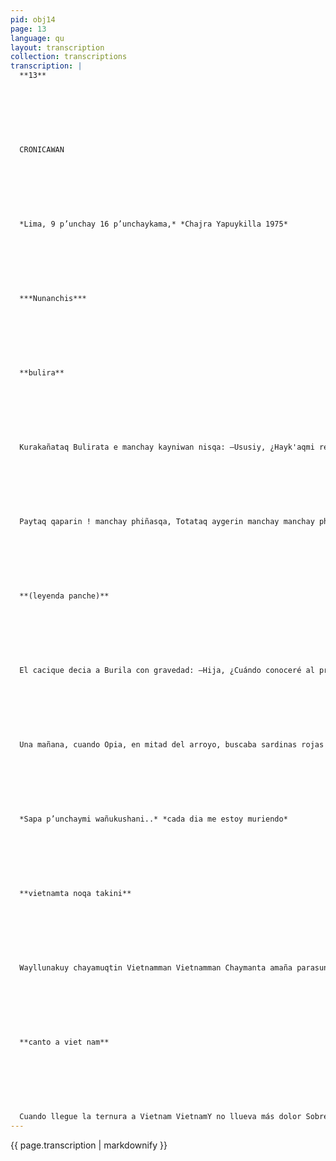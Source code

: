 ```yaml
---
pid: obj14
page: 13
language: qu
layout: transcription
collection: transcriptions
transcription: |
  **13**
  
  
  
  
  
  
  
  CRONICAWAN
  
  
  
  
  
  
  
  *Lima, 9 p’unchay 16 p’unchaykama,* *Chajra Yapuykilla 1975*
  
  
  
  
  
  
  
  ***Nunanchis***
  
  
  
  
  
  
  
  **bulira**
  
  
  
  
  
  
  
  Kurakañataq Bulirata e manchay kayniwan nisqa: —Ususiy, ¿Hayk'aqmi reqsichiwanki haqllasqayki qollanata, willkasqa samanpanchiskuna yachachinaypaq chaymanta illa qolqe mach’ayta qhawachinaypaq? Sapa p’unchaymi wañukushani.. —Wiraqochay, amachhaynata niwaychu anchatan llakichiwanki. —Sipasllay, chhaynatan rimayku machukuna, atiy atipa kamachi saqeqkuna wayna kapuyniykumanta. Qollana Totataq chayamusqa sami chapatiyanwan, layqankunanwan chaymanta wamink’ankunanwan, llaqta qonti sispanman. Hujkaq munapakuq Oyaqañataq chayamusqa yachachijninwan chaymanta huj kamachipuwan, mana chukinta apamusqachu. Walla wallakunata mast’aykachasqa Totaqa chaymanta llalli puqllaykunata ñustaqsaminpaq. Qanchis llump’isqa pesqokunata apachisqa Opiaga chaymanta apachisqa kamachi yuy asqakunata. Payqa kasqa ñujñulla iskayninwan, icha mana mayqentapas ajllasqachu. Hujkaqtaq, phiña phiña, suykuna mit'ayayta yuyaychan. Hujnintaq sijllaymanta suyakuyninta tarikusqa. Huj tutamanta Opia, poqcha chawpipi Bulirapaq puka challwa sardinata maskakuspa, kaytaq chimpamanta munay munay qhawarimun, chaymanta qonqaylla Tota chayaramun, hinaspa t'aqesiriñataq, ñañu ch’eqota taqespa. Suskhunparichintaq wich’iwan Opiaq kunkanta, kayñataq llump’ullamanta urmaykamun mayuman chaymanta wanuntaq yananpaq luluasiywan.
  
  
  
  
  
  
  
  Paytaq qaparin ! manchay phiñasqa, Totataq aygerin manchay manchay phawarispa. Waqantaq Bulira mana khuyakuy chaymanta waqallantaq mana samayoq mayuq patanpi. Ñawin chinkachinan kamataq waqankun, kaykunataq tukurapusqaku qorichasqa ostra ishkas paraqaypiñikunapi. Chay pachamanta, Opia del Tolima mayu ostramanta t'inpun, chaymi Buliraq wegenkuna, kay yananchakuq ñawsalla.
  
  
  
  
  
  
  
  **(leyenda panche)**
  
  
  
  
  
  
  
  El cacique decia a Burila con gravedad: —Hija, ¿Cuándo conoceré al principe elegido, para enséñ arle núestras fórmulas sagradas y la cueva del tesoro? Yo estoy muriendo cada día.. -Señor, no hables asf que me entristeces, —Así hablamos, niña, los que fuímos jóvenes y debemos entregar el poder. El principe Tota acampaba con su guardia de honor, brujos y capitanes, al oeste de la aldea. Opia, el otro pretendiente, en compañía de su maestro y de un criado, llegó sin lanza. Tota hacía desfiles militares y torneos en honor de la princesa. Opia le enviaba pájaros de siete colores y proyectos de leyes jus tas ella era gentil con ambos, pero no se decidía. El uno, enojado, concebia muchos planes de conquista. El otro hallaba hermosa la espera.
  
  
  
  
  
  
  
  Una mañana, cuando Opia, en mitad del arroyo, buscaba sardinas rojas para Burila, quien en la orilla le miraba cariñosa, llegó Tota y, lleno de celos, embocó la cerbatana. El dardo atravesó el cuello de opia, quien cayó suavemente en las aguas y murió con sonrisa tierna para la amada. Ella gritó de rabia y Tota huyó despavorido. Bulira lloró sin consuelo y sin descanso sobre el rio. Vertió lágrimas hasta perder sus ojos, los que se convirtieron en dos grandes perlas de ostras doradas. Desde entonces, el rio Opia del Tolima se llenó de ostras, que son lágrimas de Bulira, la enamorada ciega.
  
  
  
  
  
  
  
  *Sapa p’unchaymi wañukushani..* *cada dia me estoy muriendo*
  
  
  
  
  
  
  
  **vietnamta noqa takini**
  
  
  
  
  
  
  
  Wayllunakuy chayamuqtin Vietnamman Vietnamman Chaymanta amaña parasunchu ancha nanay pachaman Chaypacha chay mosqoy kanqa Ruwasqa Rikunapaq chay hatunkaray takurita Atisqa pisipaqta Ayaw, chaypin kashan VietnamUsuri hut'u llanthu Awqanchiswan Ch’uteq sajta runa wak'aAllikay anñani Icha hatunkaray rawraq sonqo Chayta runamasinchiskunaman haywanchis Mana songonta mañaspa Sichus hunt’ayukunman waranqa kunkakuna Noqaqpawan Vietnam rayku noqa takiyman.
  
  
  
  
  
  
  
  **canto a viet nam**
  
  
  
  
  
  
  
  Cuando llegue la ternura a Vietnam VietnamY no llueva más dolor Sobre la tierra Entonces será un sueño Realizado Ver al gran intruso Derrotado Oh Vietnam está ahí Vil acosado Por el enemigo Maldito Explotador Muchas gracias Es que tienes gran coraje Que regalas a los seres Sin pedir su corazón Si mil voces se juntaran Con la mía Por Vietnam yo cantaría.
---
```


{{ page.transcription | markdownify }}
